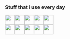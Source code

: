 ### Stuff that i use every day

<div style="display: flex;">
<img height="32" width="32" src="https://cdn.simpleicons.org/React" />
<img height="32" width="32" src="https://cdn.simpleicons.org/Express/white" />
<img height="32" width="32" src="https://cdn.simpleicons.org/Webpack" />
<img height="32" width="32" src="https://cdn.simpleicons.org/TypeScript" />
<img height="32" width="32" src="https://cdn.simpleicons.org/Python" />
</div>

<div style="display: flex;">
<img height="32" width="32" src="https://cdn.simpleicons.org/VisualStudioCode" />
<img height="32" width="32" src="https://cdn.simpleicons.org/Node.js" />
<img height="32" width="32" src="https://cdn.simpleicons.org/GIT" />
<img height="32" width="32" src="https://cdn.simpleicons.org/PowerShell" />
<img height="32" width="32" src="https://cdn.simpleicons.org/cloudflare" />
</div>
